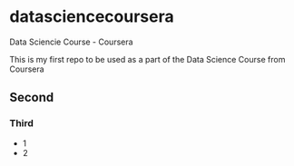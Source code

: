 # datasciencecoursera
Data Sciencie Course - Coursera

This is my first repo to be used as a part of the Data Science Course from Coursera

## Second

### Third

* 1
* 2
